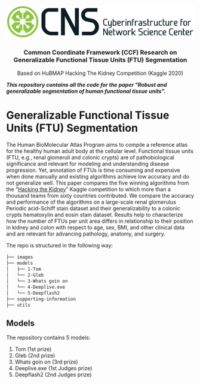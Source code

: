 <!-- PROJECT LOGO -->
<br />
<p align="center">
  <a href="https://github.com/cns-iu/ccf-research-kaggle-2020">
    <img src="images/cns-logo.png" alt="Logo">
  </a>

  <h3 align="center">Common Coordinate Framework (CCF) Research on Generalizable Functional Tissue Units (FTU) Segmentation</h3>

  <p align="center">
    Based on HuBMAP Hacking The Kidney Competition (Kaggle 2020)
    <br />
  </p>
</p>

___This repository contains all the code for the paper "Robust and generalizable segmentation of human functional tissue units".___

# Generalizable Functional Tissue Units (FTU) Segmentation
The Human BioMolecular Atlas Program aims to compile a reference atlas for the healthy human adult body at the cellular level. Functional tissue units (FTU, e.g., renal glomeruli and colonic crypts) are of pathobiological significance and relevant for modeling and understanding disease progression. Yet, annotation of FTUs is time consuming and expensive when done manually and existing algorithms achieve low accuracy and do not generalize well. This paper compares the five winning algorithms from the “[Hacking the Kidney](https://www.kaggle.com/c/hubmap-kidney-segmentation)” Kaggle competition to which more than a thousand teams from sixty countries contributed. We compare the accuracy and performance of the algorithms on a large-scale renal glomerulus Periodic acid-Schiff stain dataset and their generalizability to a colonic crypts hematoxylin and eosin stain dataset. Results help to characterize how the number of FTUs per unit area differs in relationship to their position in kidney and colon with respect to age, sex, BMI, and other clinical data and are relevant for advancing pathology, anatomy, and surgery.

The repo is structured in the following way:
```
├── images
├── models
│   ├── 1-Tom
│   └── 2-Gleb
│   └── 3-Whats goin on
│   └── 4-Deeplive.exe
│   └── 5-Deepflash2
├── supporting-information
├── utils
```

## Models

The repository contains 5 models:
1. Tom (1st prize)
2. Gleb (2nd prize)
3. Whats goin on (3rd prize)
4. Deeplive.exe (1st Judges prize)
5. Deepflash2 (2nd Judges prize)


